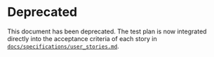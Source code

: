 # Deprecated

This document has been deprecated. The test plan is now integrated directly into the acceptance criteria of each story in [`docs/specifications/user_stories.md`](docs/specifications/user_stories.md).
